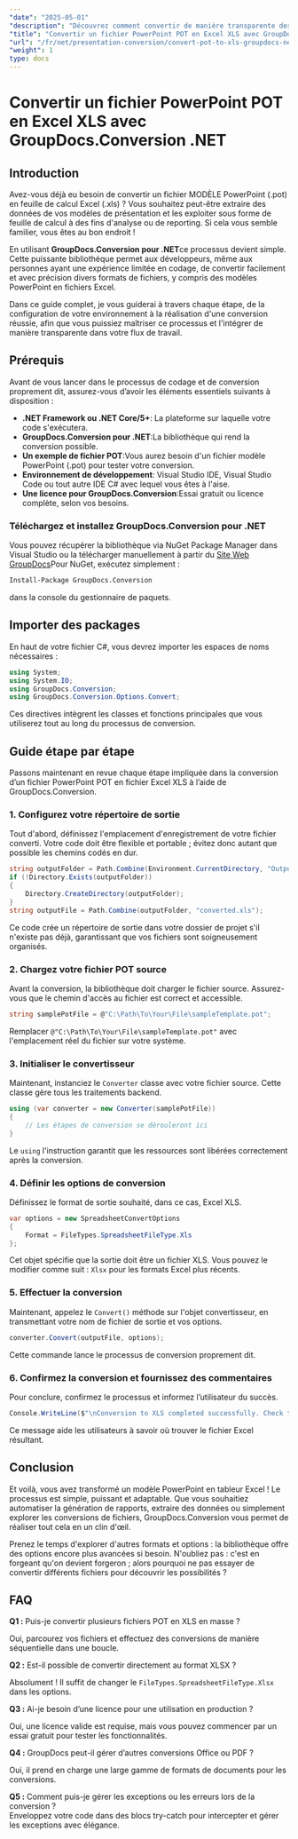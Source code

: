 ```yaml
---
"date": "2025-05-01"
"description": "Découvrez comment convertir de manière transparente des modèles PowerPoint (.POT) en feuilles de calcul Excel (.XLS) à l'aide de la puissante API GroupDocs.Conversion dans .NET."
"title": "Convertir un fichier PowerPoint POT en Excel XLS avec GroupDocs.Conversion .NET"
"url": "/fr/net/presentation-conversion/convert-pot-to-xls-groupdocs-net/"
"weight": 1
type: docs
---
```

# Convertir un fichier PowerPoint POT en Excel XLS avec GroupDocs.Conversion .NET

## Introduction

Avez-vous déjà eu besoin de convertir un fichier MODÈLE PowerPoint (.pot) en feuille de calcul Excel (.xls) ? Vous souhaitez peut-être extraire des données de vos modèles de présentation et les exploiter sous forme de feuille de calcul à des fins d'analyse ou de reporting. Si cela vous semble familier, vous êtes au bon endroit ! 

En utilisant **GroupDocs.Conversion pour .NET**ce processus devient simple. Cette puissante bibliothèque permet aux développeurs, même aux personnes ayant une expérience limitée en codage, de convertir facilement et avec précision divers formats de fichiers, y compris des modèles PowerPoint en fichiers Excel.

Dans ce guide complet, je vous guiderai à travers chaque étape, de la configuration de votre environnement à la réalisation d'une conversion réussie, afin que vous puissiez maîtriser ce processus et l'intégrer de manière transparente dans votre flux de travail.

## Prérequis

Avant de vous lancer dans le processus de codage et de conversion proprement dit, assurez-vous d’avoir les éléments essentiels suivants à disposition :

- **.NET Framework ou .NET Core/5+**: La plateforme sur laquelle votre code s'exécutera.
- **GroupDocs.Conversion pour .NET**:La bibliothèque qui rend la conversion possible.
- **Un exemple de fichier POT**:Vous aurez besoin d'un fichier modèle PowerPoint (.pot) pour tester votre conversion.
- **Environnement de développement**: Visual Studio IDE, Visual Studio Code ou tout autre IDE C# avec lequel vous êtes à l'aise.
- **Une licence pour GroupDocs.Conversion**:Essai gratuit ou licence complète, selon vos besoins.

### Téléchargez et installez GroupDocs.Conversion pour .NET

Vous pouvez récupérer la bibliothèque via NuGet Package Manager dans Visual Studio ou la télécharger manuellement à partir du [Site Web GroupDocs](https://releases.groupdocs.com/conversion/net/)Pour NuGet, exécutez simplement :

```bash
Install-Package GroupDocs.Conversion
```

dans la console du gestionnaire de paquets.

## Importer des packages

En haut de votre fichier C#, vous devrez importer les espaces de noms nécessaires :

```csharp
using System;
using System.IO;
using GroupDocs.Conversion;
using GroupDocs.Conversion.Options.Convert;
```

Ces directives intègrent les classes et fonctions principales que vous utiliserez tout au long du processus de conversion.

## Guide étape par étape

Passons maintenant en revue chaque étape impliquée dans la conversion d’un fichier PowerPoint POT en fichier Excel XLS à l’aide de GroupDocs.Conversion.

### 1. Configurez votre répertoire de sortie

Tout d'abord, définissez l'emplacement d'enregistrement de votre fichier converti. Votre code doit être flexible et portable ; évitez donc autant que possible les chemins codés en dur.

```csharp
string outputFolder = Path.Combine(Environment.CurrentDirectory, "Output");
if (!Directory.Exists(outputFolder))
{
    Directory.CreateDirectory(outputFolder);
}
string outputFile = Path.Combine(outputFolder, "converted.xls");
```

Ce code crée un répertoire de sortie dans votre dossier de projet s'il n'existe pas déjà, garantissant que vos fichiers sont soigneusement organisés.

### 2. Chargez votre fichier POT source

Avant la conversion, la bibliothèque doit charger le fichier source. Assurez-vous que le chemin d'accès au fichier est correct et accessible.

```csharp
string samplePotFile = @"C:\Path\To\Your\File\sampleTemplate.pot";
```

Remplacer `@"C:\Path\To\Your\File\sampleTemplate.pot"` avec l'emplacement réel du fichier sur votre système.

### 3. Initialiser le convertisseur

Maintenant, instanciez le `Converter` classe avec votre fichier source. Cette classe gère tous les traitements backend.

```csharp
using (var converter = new Converter(samplePotFile))
{
    // Les étapes de conversion se dérouleront ici
}
```

Le `using` l'instruction garantit que les ressources sont libérées correctement après la conversion.

### 4. Définir les options de conversion

Définissez le format de sortie souhaité, dans ce cas, Excel XLS.

```csharp
var options = new SpreadsheetConvertOptions
{
    Format = FileTypes.SpreadsheetFileType.Xls
};
```

Cet objet spécifie que la sortie doit être un fichier XLS. Vous pouvez le modifier comme suit : `Xlsx` pour les formats Excel plus récents.

### 5. Effectuer la conversion

Maintenant, appelez le `Convert()` méthode sur l'objet convertisseur, en transmettant votre nom de fichier de sortie et vos options.

```csharp
converter.Convert(outputFile, options);
```

Cette commande lance le processus de conversion proprement dit.

### 6. Confirmez la conversion et fournissez des commentaires

Pour conclure, confirmez le processus et informez l’utilisateur du succès.

```csharp
Console.WriteLine($"\nConversion to XLS completed successfully. Check the output in {outputFolder}");
```

Ce message aide les utilisateurs à savoir où trouver le fichier Excel résultant.

## Conclusion

Et voilà, vous avez transformé un modèle PowerPoint en tableur Excel ! Le processus est simple, puissant et adaptable. Que vous souhaitiez automatiser la génération de rapports, extraire des données ou simplement explorer les conversions de fichiers, GroupDocs.Conversion vous permet de réaliser tout cela en un clin d'œil.

Prenez le temps d'explorer d'autres formats et options : la bibliothèque offre des options encore plus avancées si besoin. N'oubliez pas : c'est en forgeant qu'on devient forgeron ; alors pourquoi ne pas essayer de convertir différents fichiers pour découvrir les possibilités ?

## FAQ

**Q1 :** Puis-je convertir plusieurs fichiers POT en XLS en masse ?  

Oui, parcourez vos fichiers et effectuez des conversions de manière séquentielle dans une boucle.

**Q2 :** Est-il possible de convertir directement au format XLSX ?  

Absolument ! Il suffit de changer le `FileTypes.SpreadsheetFileType.Xlsx` dans les options.

**Q3 :** Ai-je besoin d’une licence pour une utilisation en production ?  

Oui, une licence valide est requise, mais vous pouvez commencer par un essai gratuit pour tester les fonctionnalités.

**Q4 :** GroupDocs peut-il gérer d’autres conversions Office ou PDF ?  

Oui, il prend en charge une large gamme de formats de documents pour les conversions.

**Q5 :** Comment puis-je gérer les exceptions ou les erreurs lors de la conversion ?  
Enveloppez votre code dans des blocs try-catch pour intercepter et gérer les exceptions avec élégance.